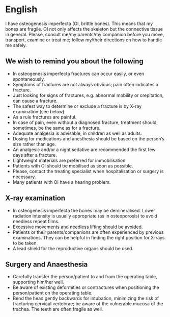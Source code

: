 # English

I have osteogenesis imperfecta (OI, brittle bones). This means that my bones are fragile. OI not only affects the skeleton but the connective tissue in general.
Please, consult me/my parents/my companion before you move, transport, examine or treat me; follow my/their directions on how to handle me safely.

## We wish to remind you about the following
- In osteogenesis imperfecta fractures can occur easily, or even spontaneously.
- Symptoms of fractures are not always obvious; pain often indicates a fracture.
- Just looking for signs of fractures, e.g. abnormal mobility or crepitation, can cause a fracture. 
- The safest way to determine or exclude a fracture is by X-ray examination (see below).
- As a rule fractures are painful.
- In case of pain, even without a diagnosed fracture, treatment should, sometimes, be the same as for a fracture.
- Adequate analgesia is advisable, in children as well as adults.
- Dosing for medications and anesthesia should be based on the person’s size rather than age.
- An analgesic and/or a night sedative are recommended the first few days after a fracture.
- Lightweight materials are preferred for immobilisation.
- Patients with OI should be mobilised as soon as possible.
- Please, contact the treating specialist when hospitalisation or surgery is necessary.
- Many patients with OI have a hearing problem.

## X-ray examination
- In osteogenesis imperfecta the bones may be demineralised. Lower radiation intensity is usually appropriate (as in osteoporosis) to avoid needless repeat films.
- Excessive movements and needless lifting should be avoided.
- Patients or their parents/companions are often experienced by previous examinations. They can be helpful in finding the right position for X-rays to be taken.
- A lead shield for the reproductive organs should be used.

## Surgery and Anaesthesia
- Carefully transfer the person/patient to and from the operating table, supporting him/her well.
- Be aware of existing deformities or contractures when positioning the person/patient on the operating table.
- Bend the head gently backwards for intubation, minimizing the risk of fracturing cervical vertebrae; be aware of the vulnerable mucosa of the trachea. The teeth are often fragile as well.